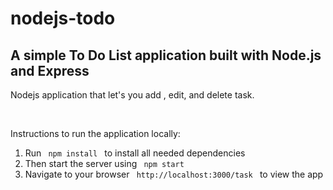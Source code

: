 # nodejs-todo

<h2> A simple To Do List application built with Node.js and Express</h2>

<p> Nodejs application that let's you add , edit, and delete task. </p>



<br>

<p> Instructions to run the application locally: </p>

<ol>
<li> Run <code> npm install </code> to install all needed dependencies </li>

<li> Then start the server using <code> npm start </code> </li>

<li> Navigate to your browser <code> http://localhost:3000/task </code> to view the app </li>

</ol>
